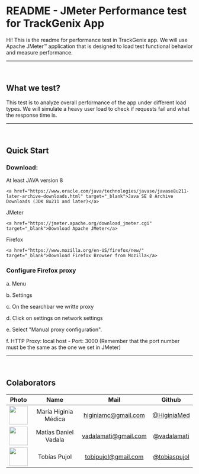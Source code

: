 # README - JMeter Performance test for TrackGenix App

Hi! This is the readme for performance test in TrackGenix app. We will use Apache JMeter™ application that is designed to load test functional behavior and measure performance.


------------

<br>

## What we test?

This test is to analyze overall performance of the app under different load types.
We will simulate a heavy user load to check if requests fail and what the response time is.

------------

<br>

## Quick Start

### Download:

At least JAVA version 8
```console
<a href="https://www.oracle.com/java/technologies/javase/javase8u211-later-archive-downloads.html" target="_blank">Java SE 8 Archive Downloads (JDK 8u211 and later)</a>
```

JMeter
```console
<a href="https://jmeter.apache.org/download_jmeter.cgi" target="_blank">Download Apache JMeter</a>
```

Firefox
```console
<a href="https://www.mozilla.org/en-US/firefox/new/" target="_blank">Download Firefox Browser from Mozilla</a>
```

### Configure Firefox proxy

a. Menu

b. Settings

c. On the searchbar we writte proxy

d. Click on settings on network settings

e. Select "Manual proxy configuration".

f. HTTP Proxy: local host - Port: 3000 (Remember that the port number must be the same as the one we set in JMeter)


------------

<br>

## Colaborators

|Photo | Name  | Mail | Github
| :-----: | :-----: | :-----: | :-----: |
<img src="https://avatars.githubusercontent.com/u/101294825?v=4" height="50" width="50">| María Higinia Médica | higiniamc@gmail.com | [@HiginiaMed](https://github.com/HiginiaMed)
<img src="https://avatars.githubusercontent.com/u/101281359?v=4" height="50" width="50">| Matías Daniel Vadala | vadalamati@gmail.com | [@vadalamati](https://github.com/vadalamati)
<img src="https://avatars.githubusercontent.com/u/101268743?v=4" height="50" width="50">| Tobías Pujol | tobipujol@gmail.com | [@tobiaspujol](https://github.com/tobiaspujol)